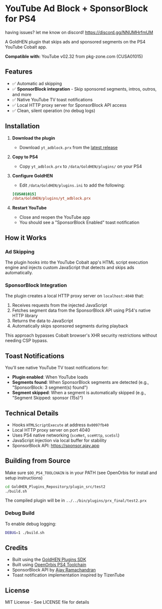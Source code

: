 # YouTube Ad Block + SponsorBlock for PS4

having issues? let me know on discord! https://discord.gg/NNUMHrfmUM

A GoldHEN plugin that skips ads and sponsored segments on the PS4 YouTube Cobalt app.

**Compatible with:** YouTube v02.32 from pkg-zone.com (CUSA01015)

## Features
- ✅ Automatic ad skipping
- ✅ **SponsorBlock integration** - Skip sponsored segments, intros, outros, and more
- ✅ Native YouTube TV toast notifications
- ✅ Local HTTP proxy server for SponsorBlock API access
- ✅ Clean, silent operation (no debug logs)

## Installation

1. **Download the plugin**
   - Download `yt_adblock.prx` from the [latest release](https://github.com/earthonion/yt_adskip_ps4/releases)

2. **Copy to PS4**
   - Copy `yt_adblock.prx` to `/data/GoldHEN/plugins/` on your PS4

3. **Configure GoldHEN**
   - Edit `/data/GoldHEN/plugins.ini` to add the following:
   ```ini
   [CUSA01015]
   /data/GoldHEN/plugins/yt_adblock.prx
   ```

4. **Restart YouTube**
   - Close and reopen the YouTube app
   - You should see a "SponsorBlock Enabled" toast notification

## How it Works

### Ad Skipping
The plugin hooks into the YouTube Cobalt app's HTML script execution engine and injects custom JavaScript that detects and skips ads automatically.

### SponsorBlock Integration
The plugin creates a local HTTP proxy server on `localhost:4040` that:
1. Receives requests from the injected JavaScript
2. Fetches segment data from the SponsorBlock API using PS4's native HTTP library
3. Returns the data to JavaScript
4. Automatically skips sponsored segments during playback

This approach bypasses Cobalt browser's XHR security restrictions without needing CSP bypass.

## Toast Notifications

You'll see native YouTube TV toast notifications for:
- **Plugin enabled**: When YouTube loads
- **Segments found**: When SponsorBlock segments are detected (e.g., "SponsorBlock: 3 segment(s) found")
- **Segment skipped**: When a segment is automatically skipped (e.g., "Segment Skipped: sponsor (15s)")

## Technical Details

- Hooks `HTMLScriptExecute` at address `0x0097fb40`
- Local HTTP proxy server on port 4040
- Uses PS4 native networking (`sceNet`, `sceHttp`, `sceSsl`)
- JavaScript injection via local buffer for stability
- SponsorBlock API: https://sponsor.ajay.app

## Building from Source

Make sure `$OO_PS4_TOOLCHAIN` is in your PATH (see OpenOrbis for install and setup instructions)

```bash
cd GoldHEN_Plugins_Repository/plugin_src/test2
./build.sh
```

The compiled plugin will be in `../../bin/plugins/prx_final/test2.prx`

### Debug Build

To enable debug logging:
```bash
DEBUG=1 ./build.sh
```

## Credits

- Built using the [GoldHEN Plugins SDK](https://github.com/GoldHEN/GoldHEN_Plugins_SDK)
- Built using [OpenOrbis PS4 Toolchain](https://github.com/OpenOrbis/OpenOrbis-PS4-Toolchain)
- SponsorBlock API by [Ajay Ramachandran](https://sponsor.ajay.app)
- Toast notification implementation inspired by TizenTube

## License

MIT License - See LICENSE file for details
